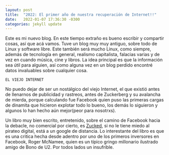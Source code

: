 ```yaml
---
layout: post
title:  "2022: El primer año de nuestra recuperación de Internet!!"
date:   2022-01-07 17:36:30 -0300
categories: jekyll update
---
```

Este es mi nuevo blog. En este tiempo extraño es bueno escribir y compartir cosas, así que acá vamos. Tuve un blog muy muy antiguo, sobre todo de Linux y software libre. Este también será mucho Linux, como siempre, además de tecnología en general, realismo capitalista, falacias varias y de vez en cuando música, cine y libros. La idea principal es que la información sea útil para alguien, así como alguna vez en un blog perdido encontré datos invaluables sobre cualquier cosa.

`EL VIEJO INTERNET`

No puedo dejar de ser un nostálgico del viejo Internet, el que existió antes de llenarnos de publicidad y rastreos, antes de Zuckerberg y su avalancha de mierda, porque calculando fue Facebook quien puso las primeras cargas de dinamita que hicieron explotar todo lo bueno, los demás lo siguieron y algunos lo han hecho aún mejor(peor para nosotrxs).

Un libro muy bien escrito, entretenido, sobre el camino de Facebook hacia la debacle, no comercial por cierto, es [Zucked](https://www.elespanol.com/invertia/empresas/20190210/zucked-inversor-desencantado-facebook-demuestra-peligro-democracia/374963124_0.html), si no le tiene miedo al pirateo digital, está a un google de distancia. Lo interestante del libro es que es una critica hecha desde adentro por uno de los primeros inversores en Facebook, Roger McNamee, quien es un típico gringo millonario ilustrado amigo de Bono de U2. Por todos lados un insufrible.
